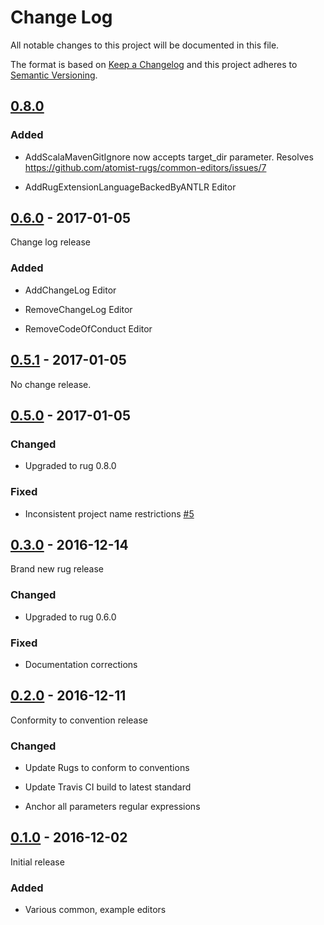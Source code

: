 # Change Log

All notable changes to this project will be documented in this file.

The format is based on [Keep a Changelog](http://keepachangelog.com/)
and this project adheres to [Semantic Versioning](http://semver.org/).

## [0.8.0]

[0.8.0]: https://github.com/atomist-rugs/common-editors/compare/0.6.0...HEAD

### Added

-  AddScalaMavenGitIgnore now accepts target_dir parameter.
   Resolves https://github.com/atomist-rugs/common-editors/issues/7

-  AddRugExtensionLanguageBackedByANTLR Editor

## [0.6.0] - 2017-01-05

[0.6.0]: https://github.com/atomist-rugs/common-editors/compare/0.5.1...0.6.0

Change log release

### Added

-   AddChangeLog Editor

-   RemoveChangeLog Editor

-   RemoveCodeOfConduct Editor

## [0.5.1] - 2017-01-05

[0.5.1]: https://github.com/atomist-rugs/common-editors/compare/0.5.0...0.5.1

No change release.

## [0.5.0] - 2017-01-05

[0.5.0]: https://github.com/atomist-rugs/common-editors/compare/0.3.0...0.5.0

### Changed

-   Upgraded to rug 0.8.0

### Fixed

-   Inconsistent project name restrictions [#5][issue5]

[issue5]: https://github.com/atomist-rugs/common-editors/issues/5

## [0.3.0] - 2016-12-14

[0.3.0]: https://github.com/atomist-rugs/common-editors/compare/0.2.0...0.3.0

Brand new rug release

### Changed

-   Upgraded to rug 0.6.0

### Fixed

-   Documentation corrections

## [0.2.0] - 2016-12-11

[0.2.0]: https://github.com/atomist-rugs/common-editors/compare/0.1.0...0.2.0

Conformity to convention release

### Changed

-   Update Rugs to conform to conventions

-   Update Travis CI build to latest standard

-   Anchor all parameters regular expressions

## [0.1.0] - 2016-12-02

[0.1.0]: https://github.com/atomist-rugs/common-editors/tree/0.1.0

Initial release

### Added

-   Various common, example editors
